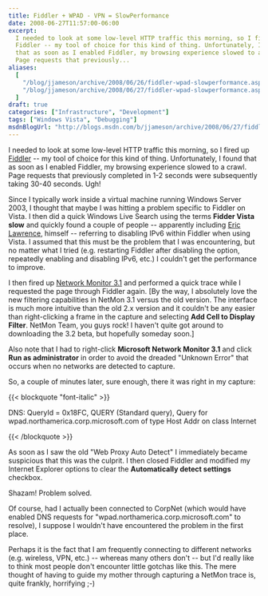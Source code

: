 ```yaml
---
title: Fiddler + WPAD - VPN = SlowPerformance
date: 2008-06-27T11:57:00-06:00
excerpt:
  I needed to look at some low-level HTTP traffic this morning, so I fired up
  Fiddler -- my tool of choice for this kind of thing. Unfortunately, I found
  that as soon as I enabled Fiddler, my browsing experience slowed to a crawl.
  Page requests that previously...
aliases:
  [
    "/blog/jjameson/archive/2008/06/26/fiddler-wpad-slowperformance.aspx",
    "/blog/jjameson/archive/2008/06/27/fiddler-wpad-slowperformance.aspx",
  ]
draft: true
categories: ["Infrastructure", "Development"]
tags: ["Windows Vista", "Debugging"]
msdnBlogUrl: "http://blogs.msdn.com/b/jjameson/archive/2008/06/27/fiddler-wpad-slowperformance.aspx"
---
```


I needed to look at some low-level HTTP traffic this morning, so I fired up
[Fiddler](http://www.fiddlertool.com/) -- my tool of choice for this kind of
thing. Unfortunately, I found that as soon as I enabled Fiddler, my browsing
experience slowed to a crawl. Page requests that previously completed in 1-2
seconds were subsequently taking 30-40 seconds. Ugh!

Since I typically work inside a virtual machine running Windows Server 2003, I
thought that maybe I was hitting a problem specific to Fiddler on Vista. I then
did a quick Windows Live Search using the terms **Fidder Vista slow** and
quickly found a couple of people -- apparently including
[Eric Lawrence](http://groups.msn.com/HTTPFiddler/bugs.msnw?action=get_message&mview=0&ID_Message=815&LastModified=4675632312984197215),
himself -- referring to disabling IPv6 within Fiddler when using Vista. I
assumed that this must be the problem that I was encountering, but no matter
what I tried (e.g. restarting Fiddler after disabling the option, repeatedly
enabling and disabling IPv6, etc.) I couldn't get the performance to improve.

I then fired up
[Network Monitor 3.1](http://www.microsoft.com/downloads/details.aspx?familyid=18b1d59d-f4d8-4213-8d17-2f6dde7d7aac&displaylang=en)
and performed a quick trace while I requested the page through Fiddler again.
[By the way, I absolutely love the new filtering capabilities in NetMon 3.1
versus the old version. The interface is much more intuitive than the old 2.x
version and it couldn't be any easier than right-clicking a frame in the capture
and selecting **Add Cell to Display Filter**. NetMon Team, you guys rock! I
haven't quite got around to downloading the 3.2 beta, but hopefully someday
soon.]

Also note that I had to right-click **Microsoft Network Monitor 3.1** and click
**Run as administrator** in order to avoid the dreaded "Unknown Error" that
occurs when no networks are detected to capture.

So, a couple of minutes later, sure enough, there it was right in my capture:

{{< blockquote "font-italic" >}}

DNS: QueryId = 0x18FC, QUERY (Standard query), Query for
wpad.northamerica.corp.microsoft.com of type Host Addr on class Internet

{{< /blockquote >}}

As soon as I saw the old "Web Proxy Auto Detect" I immediately became suspicious
that this was the culprit. I then closed Fiddler and modified my Internet
Explorer options to clear the **Automatically detect settings** checkbox.

Shazam! Problem solved.

Of course, had I actually been connected to CorpNet (which would have enabled
DNS requests for "wpad.northamerica.corp.microsoft.com" to resolve), I suppose I
wouldn't have encountered the problem in the first place.

Perhaps it is the fact that I am frequently connecting to different networks
(e.g. wireless, VPN, etc.) -- whereas many others don't -- but I'd really like
to think most people don't encounter little gotchas like this. The mere thought
of having to guide my mother through capturing a NetMon trace is, quite frankly,
horrifying ;-)
